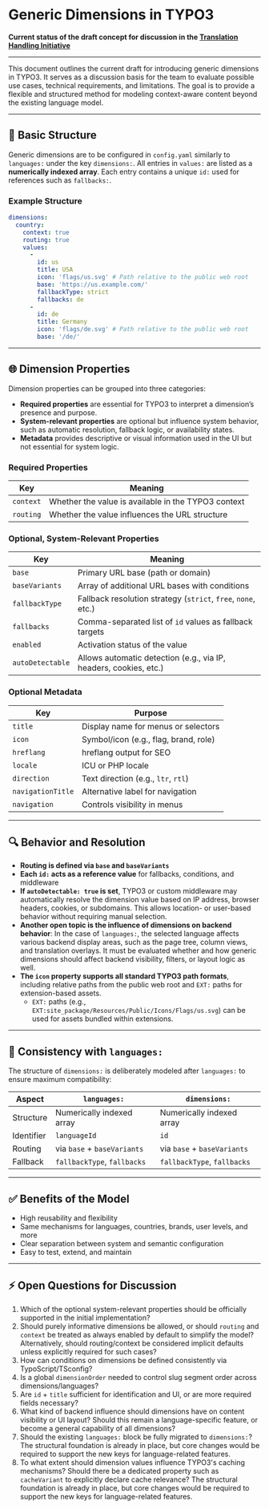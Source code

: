 # Generic Dimensions in TYPO3

**Current status of the draft concept for discussion in the [Translation Handling Initiative](https://typo3.slack.com/archives/C05D7UF1L8M)**

---

This document outlines the current draft for introducing generic dimensions in TYPO3. It serves as a discussion basis for the team to evaluate possible use cases, technical requirements, and limitations. The goal is to provide a flexible and structured method for modeling context-aware content beyond the existing language model.

---

## 📒 Basic Structure

Generic dimensions are to be configured in `config.yaml` similarly to `languages:` under the key `dimensions:`. All entries in `values:` are listed as a **numerically indexed array**. Each entry contains a unique `id:` used for references such as `fallbacks:`.

### Example Structure

```yaml
dimensions:
  country:
    context: true
    routing: true
    values:
      -
        id: us
        title: USA
        icon: 'flags/us.svg' # Path relative to the public web root
        base: 'https://us.example.com/'
        fallbackType: strict
        fallbacks: de
      -
        id: de
        title: Germany
        icon: 'flags/de.svg' # Path relative to the public web root
        base: '/de/'
```

---

## 🌐 Dimension Properties

Dimension properties can be grouped into three categories:

- **Required properties** are essential for TYPO3 to interpret a dimension’s presence and purpose.
- **System-relevant properties** are optional but influence system behavior, such as automatic resolution, fallback logic, or availability states.
- **Metadata** provides descriptive or visual information used in the UI but not essential for system logic.


### Required Properties

| Key         | Meaning                                                  |
|-------------|----------------------------------------------------------|
| `context`   | Whether the value is available in the TYPO3 context     |
| `routing`   | Whether the value influences the URL structure          |

### Optional, System-Relevant Properties

| Key               | Meaning                                                                 |
|--------------------|-------------------------------------------------------------------------|
| `base`             | Primary URL base (path or domain)                                       |
| `baseVariants`     | Array of additional URL bases with conditions                           |
| `fallbackType`     | Fallback resolution strategy (`strict`, `free`, `none`, etc.)           |
| `fallbacks`        | Comma-separated list of `id` values as fallback targets                 |
| `enabled`          | Activation status of the value                                          |
| `autoDetectable`   | Allows automatic detection (e.g., via IP, headers, cookies, etc.)       |

### Optional Metadata

| Key               | Purpose                                               |
|--------------------|--------------------------------------------------------|
| `title`            | Display name for menus or selectors                   |
| `icon`             | Symbol/icon (e.g., flag, brand, role)                |
| `hreflang`         | hreflang output for SEO                              |
| `locale`           | ICU or PHP locale                                     |
| `direction`        | Text direction (e.g., `ltr`, `rtl`)                  |
| `navigationTitle`  | Alternative label for navigation                     |
| `navigation`       | Controls visibility in menus                         |

---

## 🔍 Behavior and Resolution

- **Routing is defined via `base` and `baseVariants`**
- **Each `id:` acts as a reference value** for fallbacks, conditions, and middleware
- **If `autoDetectable: true` is set**, TYPO3 or custom middleware may automatically resolve the dimension value based on IP address, browser headers, cookies, or subdomains. This allows location- or user-based behavior without requiring manual selection.
- **Another open topic is the influence of dimensions on backend behavior**: In the case of `languages:`, the selected language affects various backend display areas, such as the page tree, column views, and translation overlays. It must be evaluated whether and how generic dimensions should affect backend visibility, filters, or layout logic as well.
- **The `icon` property supports all standard TYPO3 path formats**, including relative paths from the public web root and `EXT:` paths for extension-based assets.
    - `EXT:` paths (e.g., `EXT:site_package/Resources/Public/Icons/Flags/us.svg`) can be used for assets bundled within extensions.

---

## 🔹 Consistency with `languages:`

The structure of `dimensions:` is deliberately modeled after `languages:` to ensure maximum compatibility:

| Aspect         | `languages:`                          | `dimensions:`                          |
|----------------|----------------------------------------|----------------------------------------|
| Structure      | Numerically indexed array              | Numerically indexed array              |
| Identifier     | `languageId`                           | `id`                                   |
| Routing        | via `base` + `baseVariants`            | via `base` + `baseVariants`            |
| Fallback       | `fallbackType`, `fallbacks`            | `fallbackType`, `fallbacks`            |

---

## ✅ Benefits of the Model

- High reusability and flexibility
- Same mechanisms for languages, countries, brands, user levels, and more
- Clear separation between system and semantic configuration
- Easy to test, extend, and maintain

---

## ⚡ Open Questions for Discussion

1. Which of the optional system-relevant properties should be officially supported in the initial implementation?
2. Should purely informative dimensions be allowed, or should `routing` and `context` be treated as always enabled by default to simplify the model?
   Alternatively, should routing/context be considered implicit defaults unless explicitly required for such cases?
3. How can conditions on dimensions be defined consistently via TypoScript/TSconfig?
4. Is a global `dimensionOrder` needed to control slug segment order across dimensions/languages?
5. Are `id` + `title` sufficient for identification and UI, or are more required fields necessary?
6. What kind of backend influence should dimensions have on content visibility or UI layout? Should this remain a language-specific feature, or become a general capability of all dimensions?
7. Should the existing `languages:` block be fully migrated to `dimensions:`?
   The structural foundation is already in place, but core changes would be required to support the new keys for language-related features.
8. To what extent should dimension values influence TYPO3's caching mechanisms?
   Should there be a dedicated property such as `cacheVariant` to explicitly declare cache relevance?
   The structural foundation is already in place, but core changes would be required to support the new keys for language-related features.

